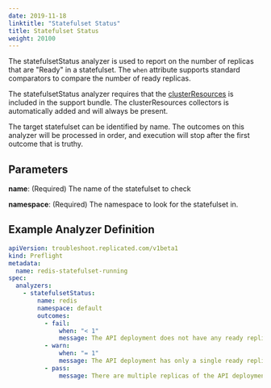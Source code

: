 ```yaml
---
date: 2019-11-18
linktitle: "Statefulset Status"
title: Statefulset Status
weight: 20100
---
```


The statefulsetStatus analyzer is used to report on the number of replicas that are "Ready" in a statefulset. The `when` attribute supports standard comparators to compare the number of ready replicas.

The statefulsetStatus analyzer requires that the [clusterResources](/reference/collectors/cluster-resources) is included in the support bundle. The clusterResources collectors is automatically added and will always be present.

The target statefulset can be identified by name. The outcomes on this analyzer will be processed in order, and execution will stop after the first outcome that is truthy.

## Parameters

**name**: (Required) The name of the statefulset to check

**namespace**: (Required) The namespace to look for the statefulset in.

## Example Analyzer Definition

```yaml
apiVersion: troubleshoot.replicated.com/v1beta1
kind: Preflight
metadata:
  name: redis-statefulset-running
spec:
  analyzers:
    - statefulsetStatus:
        name: redis
        namespace: default
        outcomes:
          - fail:
              when: "< 1"
              message: The API deployment does not have any ready replicas.
          - warn:
              when: "= 1"
              message: The API deployment has only a single ready replica.
          - pass:
              message: There are multiple replicas of the API deployment ready.
```
